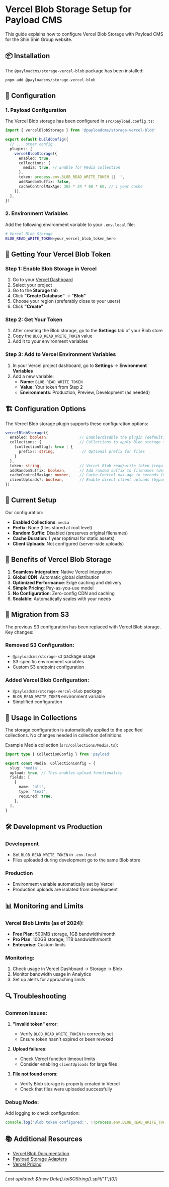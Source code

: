 # Vercel Blob Storage Setup for Payload CMS

This guide explains how to configure Vercel Blob Storage with Payload CMS for the Shin Shin Group website.

## 📦 Installation

The `@payloadcms/storage-vercel-blob` package has been installed:

```bash
pnpm add @payloadcms/storage-vercel-blob
```

## 🔧 Configuration

### 1. Payload Configuration

The Vercel Blob storage has been configured in `src/payload.config.ts`:

```typescript
import { vercelBlobStorage } from '@payloadcms/storage-vercel-blob'

export default buildConfig({
  // ... other config
  plugins: [
    vercelBlobStorage({
      enabled: true,
      collections: {
        media: true, // Enable for Media collection
      },
      token: process.env.BLOB_READ_WRITE_TOKEN || '',
      addRandomSuffix: false,
      cacheControlMaxAge: 365 * 24 * 60 * 60, // 1 year cache
    }),
  ],
})
```

### 2. Environment Variables

Add the following environment variable to your `.env.local` file:

```bash
# Vercel Blob Storage
BLOB_READ_WRITE_TOKEN=your_vercel_blob_token_here
```

## 🔑 Getting Your Vercel Blob Token

### Step 1: Enable Blob Storage in Vercel

1. Go to your [Vercel Dashboard](https://vercel.com/dashboard)
2. Select your project
3. Go to the **Storage** tab
4. Click **"Create Database"** → **"Blob"**
5. Choose your region (preferably close to your users)
6. Click **"Create"**

### Step 2: Get Your Token

1. After creating the Blob storage, go to the **Settings** tab of your Blob store
2. Copy the `BLOB_READ_WRITE_TOKEN` value
3. Add it to your environment variables

### Step 3: Add to Vercel Environment Variables

1. In your Vercel project dashboard, go to **Settings** → **Environment Variables**
2. Add a new variable:
   - **Name**: `BLOB_READ_WRITE_TOKEN`
   - **Value**: Your token from Step 2
   - **Environments**: Production, Preview, Development (as needed)

## 🏗️ Configuration Options

The Vercel Blob storage plugin supports these configuration options:

```typescript
vercelBlobStorage({
  enabled: boolean,              // Enable/disable the plugin (default: true)
  collections: {                 // Collections to apply Blob storage to
    [collectionSlug]: true | {
      prefix?: string,            // Optional prefix for files
    }
  },
  token: string,                 // Vercel Blob read/write token (required)
  addRandomSuffix: boolean,      // Add random suffix to filenames (default: false)
  cacheControlMaxAge: number,    // Cache-Control max-age in seconds (default: 1 year)
  clientUploads?: boolean,       // Enable direct client uploads (bypasses Vercel limits)
})
```

## 📁 Current Setup

Our configuration:

- **Enabled Collections**: `media`
- **Prefix**: None (files stored at root level)
- **Random Suffix**: Disabled (preserves original filenames)
- **Cache Duration**: 1 year (optimal for static assets)
- **Client Uploads**: Not configured (server-side uploads)

## 🚀 Benefits of Vercel Blob Storage

1. **Seamless Integration**: Native Vercel integration
2. **Global CDN**: Automatic global distribution
3. **Optimized Performance**: Edge caching and delivery
4. **Simple Pricing**: Pay-as-you-use model
5. **No Configuration**: Zero-config CDN and caching
6. **Scalable**: Automatically scales with your needs

## 🔄 Migration from S3

The previous S3 configuration has been replaced with Vercel Blob storage. Key changes:

### Removed S3 Configuration:
- `@payloadcms/storage-s3` package usage
- S3-specific environment variables
- Custom S3 endpoint configuration

### Added Vercel Blob Configuration:
- `@payloadcms/storage-vercel-blob` package
- `BLOB_READ_WRITE_TOKEN` environment variable
- Simplified configuration

## 📝 Usage in Collections

The storage configuration is automatically applied to the specified collections. No changes needed in collection definitions.

Example Media collection (`src/collections/Media.ts`):
```typescript
import type { CollectionConfig } from 'payload'

export const Media: CollectionConfig = {
  slug: 'media',
  upload: true, // This enables upload functionality
  fields: [
    {
      name: 'alt',
      type: 'text',
      required: true,
    },
  ],
}
```

## 🛠️ Development vs Production

### Development
- Set `BLOB_READ_WRITE_TOKEN` in `.env.local`
- Files uploaded during development go to the same Blob store

### Production
- Environment variable automatically set by Vercel
- Production uploads are isolated from development

## 📊 Monitoring and Limits

### Vercel Blob Limits (as of 2024):
- **Free Plan**: 500MB storage, 1GB bandwidth/month
- **Pro Plan**: 100GB storage, 1TB bandwidth/month
- **Enterprise**: Custom limits

### Monitoring:
1. Check usage in Vercel Dashboard → Storage → Blob
2. Monitor bandwidth usage in Analytics
3. Set up alerts for approaching limits

## 🔍 Troubleshooting

### Common Issues:

1. **"Invalid token" error**:
   - Verify `BLOB_READ_WRITE_TOKEN` is correctly set
   - Ensure token hasn't expired or been revoked

2. **Upload failures**:
   - Check Vercel function timeout limits
   - Consider enabling `clientUploads` for large files

3. **File not found errors**:
   - Verify Blob storage is properly created in Vercel
   - Check that files were uploaded successfully

### Debug Mode:
Add logging to check configuration:

```typescript
console.log('Blob token configured:', !!process.env.BLOB_READ_WRITE_TOKEN)
```

## 📚 Additional Resources

- [Vercel Blob Documentation](https://vercel.com/docs/storage/vercel-blob)
- [Payload Storage Adapters](https://payloadcms.com/docs/upload/storage-adapters)
- [Vercel Pricing](https://vercel.com/pricing/storage)

---

*Last updated: ${new Date().toISOString().split('T')[0]}*
